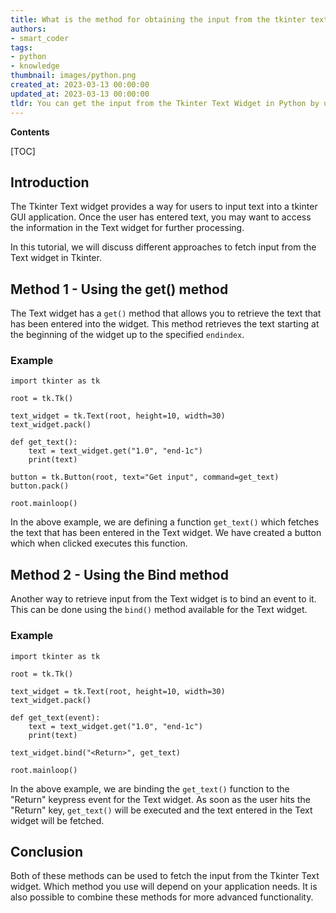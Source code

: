 ```yaml
---
title: What is the method for obtaining the input from the tkinter text widget?
authors:
- smart_coder
tags:
- python
- knowledge
thumbnail: images/python.png
created_at: 2023-03-13 00:00:00
updated_at: 2023-03-13 00:00:00
tldr: You can get the input from the Tkinter Text Widget in Python by using the .get() method.
---
```


**Contents**

[TOC]

## Introduction

The Tkinter Text widget provides a way for users to input text into a tkinter GUI application. Once the user has entered text, you may want to access the information in the Text widget for further processing.

In this tutorial, we will discuss different approaches to fetch input from the Text widget in Tkinter.


## Method 1 - Using the get() method

The Text widget has a `get()` method that allows you to retrieve the text that has been entered into the widget. This method retrieves the text starting at the beginning of the widget up to the specified `endindex`.


### Example

```
import tkinter as tk

root = tk.Tk()

text_widget = tk.Text(root, height=10, width=30)
text_widget.pack()

def get_text():
    text = text_widget.get("1.0", "end-1c")
    print(text)

button = tk.Button(root, text="Get input", command=get_text)
button.pack()

root.mainloop()
```

In the above example, we are defining a function `get_text()` which fetches the text that has been entered in the Text widget. We have created a button which when clicked executes this function.


## Method 2 - Using the Bind method

Another way to retrieve input from the Text widget is to bind an event to it. This can be done using the `bind()` method available for the Text widget.

### Example

```
import tkinter as tk

root = tk.Tk()

text_widget = tk.Text(root, height=10, width=30)
text_widget.pack()

def get_text(event):
    text = text_widget.get("1.0", "end-1c")
    print(text)

text_widget.bind("<Return>", get_text)

root.mainloop()
```

In the above example, we are binding the `get_text()` function to the "Return" keypress event for the Text widget. As soon as the user hits the "Return" key, `get_text()` will be executed and the text entered in the Text widget will be fetched.


## Conclusion

Both of these methods can be used to fetch the input from the Tkinter Text widget. Which method you use will depend on your application needs. It is also possible to combine these methods for more advanced functionality.
